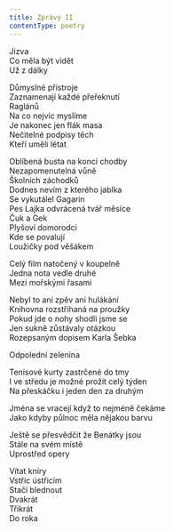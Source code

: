 ```yaml
---
title: Zprávy II
contentType: poetry
---
```


<section>

Jizva  
Co měla být vidět  
Už z dálky

</section>

<section>

Důmyslné přístroje  
Zaznamenají každé přeřeknutí  
Raglánů  
Na co nejvíc myslíme  
Je nakonec jen flák masa  
Nečitelné podpisy těch  
Kteří uměli létat

</section>

<section>

Oblíbená busta na konci chodby  
Nezapomenutelná vůně  
Školních záchodků  
Dodnes nevím z kterého jablka  
Se vykutálel Gagarin  
Pes Lajka odvrácená tvář měsíce  
Čuk a Gek  
Plyšoví domorodci  
Kde se povalují  
Loužičky pod věšákem

</section>

<section>

Celý film natočený v koupelně  
Jedna nota vedle druhé  
Mezi mořskými řasami

</section>

<section>

Nebyl to ani zpěv ani hulákání  
Knihovna rozstříhaná na proužky  
Pokud jde o nohy shodli jsme se  
Jen sukně zůstávaly otázkou  
Rozepsaným dopisem Karla Šebka

</section>

<section>

Odpolední zelenina

</section>

<section>

Tenisové kurty zastrčené do tmy  
I ve středu je možné prožít celý týden  
Na přeskáčku i jeden den za druhým

</section>

<section>

Jména se vracejí když to nejméně čekáme  
Jako kdyby půlnoc měla nějakou barvu

</section>

<section>

Ještě se přesvědčit že Benátky jsou  
Stále na svém místě  
Uprostřed opery

</section>

<section>

Vítat kníry  
Vstříc ústřicím  
Stačí blednout  
Dvakrát  
Třikrát  
Do roka

</section>
